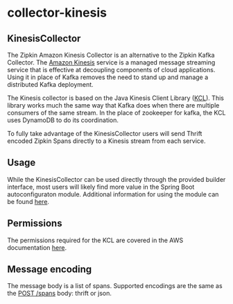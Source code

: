 # collector-kinesis

## KinesisCollector

The Zipkin Amazon Kinesis Collector is an alternative to the Zipkin Kafka Collector.
The [Amazon Kinesis](https://aws.amazon.com/kinesis/) service is a managed message streaming
service that is effective at decoupling components of cloud applications.  Using it
in place of Kafka removes the need to stand up and manage a distributed Kafka 
deployment.

The Kinesis collector is based on the Java Kinesis Client Library ([KCL](https://github.com/awslabs/amazon-kinesis-client)). This library works much the
same way that Kafka does when there are multiple consumers of the same stream. In the place of
zookeeper for kafka, the KCL uses DynamoDB to do its coordination.

To fully take advantage of the KinesisCollector users will send Thrift encoded Zipkin Spans
directly to a Kinesis stream from each service. 

## Usage

While the KinesisCollector can be used directly through the provided builder interface,
most users will likely find more value in the Spring Boot autoconfiguraton module. 
Additional information for using the module can be found 
[here](https://github.com/openzipkin/zipkin-aws/tree/master/module/collector-kinesis).

## Permissions

The permissions required for the KCL are covered in the AWS documentation [here](http://docs.aws.amazon.com/streams/latest/dev/learning-kinesis-module-one-iam.html).

## Message encoding
The message body is a list of spans. Supported encodings are the same as
the [POST /spans](http://zipkin.io/zipkin-api/#/paths/%252Fspans) body: thrift or json.
